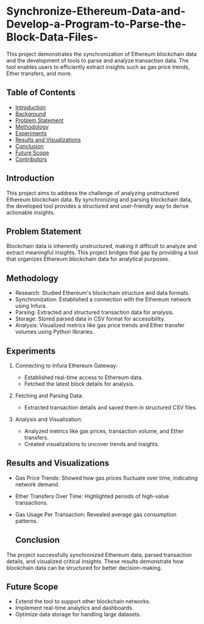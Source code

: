 # Synchronize-Ethereum-Data-and-Develop-a-Program-to-Parse-the-Block-Data-Files-
 This project demonstrates the synchronization of Ethereum blockchain data and the development of tools to parse and analyze transaction data. The tool enables users to efficiently extract insights such as gas price trends, Ether transfers, and more.

 ## Table of Contents
- [Introduction](#introduction)
- [Background](#background)
- [Problem Statement](#problem-statement)
- [Methodology](#methodology)
- [Experiments](#experiments)
- [Results and Visualizations](#results-and-visualizations)
- [Conclusion](#conclusion)
- [Future Scope](#future-scope)
- [Contributors](#contributors)

## Introduction
This project aims to address the challenge of analyzing unstructured Ethereum blockchain data. By synchronizing and parsing blockchain data, the developed tool provides a structured and user-friendly way to derive actionable insights.

## Problem Statement
Blockchain data is inherently unstructured, making it difficult to analyze and extract meaningful insights. This project bridges that gap by providing a tool that organizes Ethereum blockchain data for analytical purposes.

## Methodology
- Research: Studied Ethereum's blockchain structure and data formats.
- Synchronization: Established a connection with the Ethereum network using Infura.
- Parsing: Extracted and structured transaction data for analysis.
- Storage: Stored parsed data in CSV format for accessibility.
- Analysis: Visualized metrics like gas price trends and Ether transfer volumes using Python libraries.

## Experiments
1. Connecting to Infura Ethereum Gateway:
   - Established real-time access to Ethereum data.
   - Fetched the latest block details for analysis.
   
2. Fetching and Parsing Data:
   - Extracted transaction details and saved them in structured CSV files.
   
3. Analysis and Visualization:
   - Analyzed metrics like gas prices, transaction volume, and Ether transfers.
   - Created visualizations to uncover trends and insights.
  
## Results and Visualizations
- Gas Price Trends: Showed how gas prices fluctuate over time, indicating network demand.
- Ether Transfers Over Time: Highlighted periods of high-value transactions.
- Gas Usage Per Transaction: Revealed average gas consumption patterns.

  ## Conclusion
The project successfully synchronized Ethereum data, parsed transaction details, and visualized critical insights. These results demonstrate how blockchain data can be structured for better decision-making.

## Future Scope
- Extend the tool to support other blockchain networks.
- Implement real-time analytics and dashboards.
- Optimize data storage for handling large datasets.






